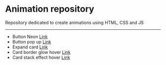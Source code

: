 # Animation repository
Repository dedicated to create animations using HTML, CSS and JS

---

- Button Neon [Link](https://github.com/jvaler01/animatios/tree/main/button_neon)
- Button pop up [Link](https://github.com/jvaler01/animatios/tree/main/button_pop_up)
- Expand card [Link](https://github.com/jvaler01/animatios/tree/main/expand_card)
- Card border glow hover [Link](https://github.com/jvaler01/animatios/tree/main/card_hover_glow_blorder)
- Card stack effect hover [Link](https://github.com/jvaler01/animatios/tree/main/card_stack_effect_hover)